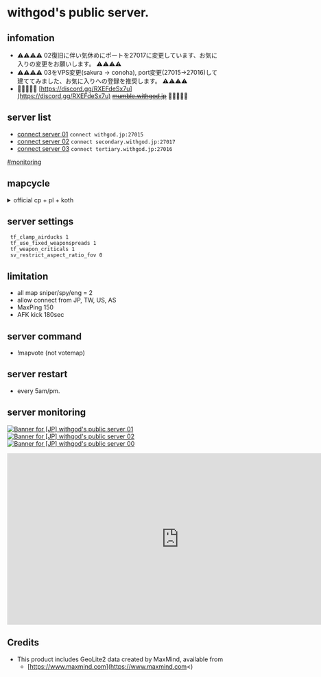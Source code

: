 # withgod's public server.

## infomation

* ⚠️⚠️⚠️⚠️ 02復旧に伴い気休めにポートを27017に変更しています、お気に入りの変更をお願いします。 ⚠️⚠️⚠️⚠️
* ⚠️⚠️⚠️⚠️ 03をVPS変更(sakura -> conoha), port変更(27015->27016)して建ててみました、お気に入りへの登録を推奨します。 ⚠️⚠️⚠️⚠️
* 👋👋👋👋👋 [https://discord.gg/RXEFdeSx7u](https://discord.gg/RXEFdeSx7u)  <del>[mumble.withgod.jp](mumble://mumble.withgod.jp/)</del> 👋👋👋👋👋

## server list

* [connect server 01](steam://connect/withgod.jp:27015) `connect withgod.jp:27015`
* [connect server 02](steam://connect/secondary.withgod.jp:27017) `connect secondary.withgod.jp:27017`
* [connect server 03](steam://connect/tertiary.withgod.jp:27016) `connect tertiary.withgod.jp:27016`

[#monitoring](#server-monitoring)

## mapcycle

<details>
<summary> official cp + pl + koth</summary>
<p>

### full list
```
cp_well
cp_granary
cp_gravelpit
cp_badlands
cp_fastlane
pl_badwater
pl_upward
cp_junction_final
cp_yukon_final
cp_gorge
cp_freight_final1
cp_coldfront
cp_foundry
cp_gullywash_final1
cp_snakewater_final1
cp_process_final
cp_sunshine
cp_metalworks
koth_sawmill
koth_viaduct
koth_harvest_final
```
</p>
</details>

## server settings

```
 tf_clamp_airducks 1
 tf_use_fixed_weaponspreads 1
 tf_weapon_criticals 1
 sv_restrict_aspect_ratio_fov 0
```

## limitation

* all map sniper/spy/eng = 2
* allow connect from JP, TW, US, AS
* MaxPing 150
* AFK kick 180sec

## server command
* !mapvote (not votemap)

## server restart
* every 5am/pm.

## server monitoring

[![Banner for [JP] withgod's public server 01](https://cdn.battlemetrics.com/b/horizontal500x80px/12680881.png?foreground=%23EEEEEE&background=%23222222&lines=%23333333&linkColor=%231185ec&chartColor=%23FF0700)](https://www.battlemetrics.com/servers/tf2/12680881)
[![Banner for [JP] withgod's public server 02](https://cdn.battlemetrics.com/b/horizontal500x80px/12871080.png?foreground=%23EEEEEE&background=%23222222&lines=%23333333&linkColor=%231185ec&chartColor=%23FF0700)](https://www.battlemetrics.com/servers/tf2/12871080)
[![Banner for [JP] withgod's public server 00](https://cdn.battlemetrics.com/b/horizontal500x80px/12982431.png?foreground=%23EEEEEE&background=%23222222&lines=%23333333&linkColor=%231185ec&chartColor=%23FF0700)](https://www.battlemetrics.com/servers/tf2/12982431)

<iframe src="https://app.datadoghq.com/graph/embed?token=1caef6404c3de3c76a9a775be4b818257942569966d274b5930bc6d1d1bcb8b6&height=400&width=800&legend=true" width="800" height="400" frameborder="0"></iframe>

## Credits

* This product includes GeoLite2 data created by MaxMind, available from
    * [https://www.maxmind.com](https://www.maxmind.com<)

